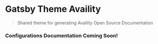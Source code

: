 # Gatsby Theme Availity

> Shared theme for generating Availity Open Source Documentation

### Configurations Documentation Coming Soon!
